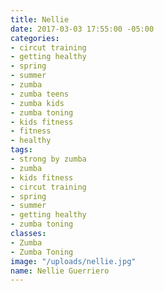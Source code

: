 ```yaml
---
title: Nellie
date: 2017-03-03 17:55:00 -05:00
categories:
- circut training
- getting healthy
- spring
- summer
- zumba
- zumba teens
- zumba kids
- zumba toning
- kids fitness
- fitness
- healthy
tags:
- strong by zumba
- zumba
- kids fitness
- circut training
- spring
- summer
- getting healthy
- zumba toning
classes:
- Zumba
- Zumba Toning
image: "/uploads/nellie.jpg"
name: Nellie Guerriero
---
```


